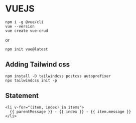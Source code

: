 # VUEJS
```
npm i -g @vue/cli
vue --version
vue create vue-crud
```
or
```
npm init vue@latest
```
## Adding Tailwind css
```
npm install -D tailwindcss postcss autoprefixer
npx tailwindcss init -p
```
## Statement
```
<li v-for="(item, index) in items">
  {{ parentMessage }} - {{ index }} - {{ item.message }}
</li>
```